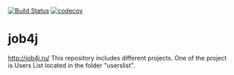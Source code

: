 [![Build Status](https://travis-ci.org/RomanMozhaev/job4j.svg?branch=master)](https://travis-ci.org/RomanMozhaev/job4j)
[![codecov](https://codecov.io/gh/RomanMozhaev/job4j/branch/master/graph/badge.svg)](https://codecov.io/gh/RomanMozhaev/job4j)

# job4j
http://job4j.ru/
This repository includes different projects. One of the project is Users List located in the folder "userslist".

